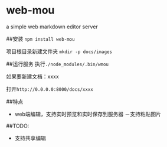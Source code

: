 # web-mou
 a simple web markdown editor server 

##安装
`npm install web-mou`

 项目根目录新建文件夹
 `mkdir -p docs/images`

##运行服务
执行`./node_modules/.bin/wmou`

如果要新建文档：xxxx

打开`http://0.0.0.0:8000/docs/xxxx`

##特点

- web端编辑，支持实时预览和实时保存到服务器
－支持粘贴图片

##TODO:

- 支持共享编辑
